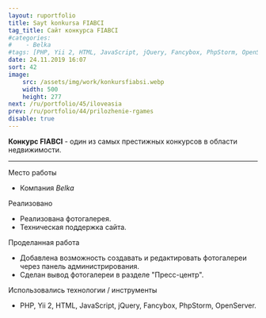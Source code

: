 ```yaml
---
layout: ruportfolio
title: Sayt konkursa FIABCI
tag_title: Сайт конкурса FIABCI
#categories:
#    - Belka
#tags: [PHP, Yii 2, HTML, JavaScript, jQuery, Fancybox, PhpStorm, OpenServer]
date: 24.11.2019 16:07
sort: 42
image: 
    src: /assets/img/work/konkursfiabsi.webp 
    width: 500
    height: 277
next: /ru/portfolio/45/iloveasia
prev: /ru/portfolio/44/prilozhenie-rgames
disable: true
---
```


**Конкурс FIABCI** - один из самых престижных конкурсов в области недвижимости.

---

Место работы

* Компания _Belka_

Реализовано

* Реализована фотогалерея.
* Техническая поддержка сайта.

Проделанная работа

* Добавлена возможность создавать и редактировать фотогалереи через панель администрирования.
* Сделан вывод фотогалереи в разделе "Пресс-центр".

Использовались технологии / инструменты

* PHP, Yii 2, HTML, JavaScript, jQuery, Fancybox, PhpStorm, OpenServer.

